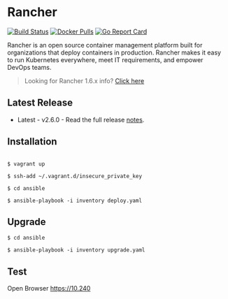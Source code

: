 # Rancher

[![Build Status](https://drone-publish.rancher.io/api/badges/rancher/rancher/status.svg?branch=master)](https://drone-publish.rancher.io/rancher/rancher)
[![Docker Pulls](https://img.shields.io/docker/pulls/rancher/rancher.svg)](https://store.docker.com/community/images/rancher/rancher)
[![Go Report Card](https://goreportcard.com/badge/github.com/rancher/rancher)](https://goreportcard.com/report/github.com/rancher/rancher)

Rancher is an open source container management platform built for organizations that deploy containers in production. Rancher makes it easy to run Kubernetes everywhere, meet IT requirements, and empower DevOps teams.

> Looking for Rancher 1.6.x info?  [Click here](https://github.com/rancher/rancher/blob/master/README_1_6.md)

## Latest Release

* Latest - v2.6.0 -  Read the full release [notes](https://github.com/rancher/rancher/releases/tag/v2.6.0).

## Installation

```console
  
$ vagrant up

$ ssh-add ~/.vagrant.d/insecure_private_key

$ cd ansible

$ ansible-playbook -i inventory deploy.yaml

```   	

## Upgrade

```console
$ cd ansible

$ ansible-playbook -i inventory upgrade.yaml

```   	

## Test

Open Browser https://10.240   
       
